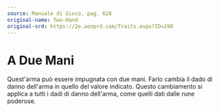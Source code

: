 ```yaml
---
source: Manuale di Gioco, pag. 628
original-name: Two-Hand
original-srd: https://2e.aonprd.com/Traits.aspx?ID=198
---
```


# A Due Mani

Quest'arma può essere impugnata con due mani. Farlo cambia il dado di danno
dell'arma in quello del valore indicato. Questo cambiamento si applica a tutti i
dadi di danno dell'arma, come quelli dati dalle rune poderose.
